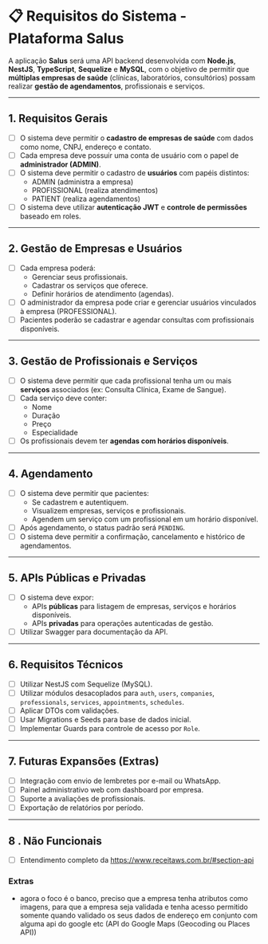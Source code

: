 # 📋 Requisitos do Sistema - Plataforma Salus

A aplicação **Salus** será uma API backend desenvolvida com **Node.js**, **NestJS**, **TypeScript**, **Sequelize** e **MySQL**, com o objetivo de permitir que **múltiplas empresas de saúde** (clínicas, laboratórios, consultórios) possam realizar **gestão de agendamentos**, profissionais e serviços.

---

## 1. Requisitos Gerais

- [ ] O sistema deve permitir o **cadastro de empresas de saúde** com dados como nome, CNPJ, endereço e contato.
- [ ] Cada empresa deve possuir uma conta de usuário com o papel de **administrador (ADMIN)**.
- [ ] O sistema deve permitir o cadastro de **usuários** com papéis distintos:
  - ADMIN (administra a empresa)
  - PROFISSIONAL (realiza atendimentos)
  - PATIENT (realiza agendamentos)
- [ ] O sistema deve utilizar **autenticação JWT** e **controle de permissões** baseado em roles.

---

## 2. Gestão de Empresas e Usuários

- [ ] Cada empresa poderá:
  - Gerenciar seus profissionais.
  - Cadastrar os serviços que oferece.
  - Definir horários de atendimento (agendas).
- [ ] O administrador da empresa pode criar e gerenciar usuários vinculados à empresa (PROFESSIONAL).
- [ ] Pacientes poderão se cadastrar e agendar consultas com profissionais disponíveis.

---

## 3. Gestão de Profissionais e Serviços

- [ ] O sistema deve permitir que cada profissional tenha um ou mais **serviços** associados (ex: Consulta Clínica, Exame de Sangue).
- [ ] Cada serviço deve conter:
  - Nome
  - Duração
  - Preço
  - Especialidade
- [ ] Os profissionais devem ter **agendas com horários disponíveis**.

---

## 4. Agendamento

- [ ] O sistema deve permitir que pacientes:
  - Se cadastrem e autentiquem.
  - Visualizem empresas, serviços e profissionais.
  - Agendem um serviço com um profissional em um horário disponível.
- [ ] Após agendamento, o status padrão será `PENDING`.
- [ ] O sistema deve permitir a confirmação, cancelamento e histórico de agendamentos.

---

## 5. APIs Públicas e Privadas

- [ ] O sistema deve expor:
  - APIs **públicas** para listagem de empresas, serviços e horários disponíveis.
  - APIs **privadas** para operações autenticadas de gestão.
- [ ] Utilizar Swagger para documentação da API.

---

## 6. Requisitos Técnicos

- [ ] Utilizar NestJS com Sequelize (MySQL).
- [ ] Utilizar módulos desacoplados para `auth`, `users`, `companies`, `professionals`, `services`, `appointments`, `schedules`.
- [ ] Aplicar DTOs com validações.
- [ ] Usar Migrations e Seeds para base de dados inicial.
- [ ] Implementar Guards para controle de acesso por `Role`.

---

## 7. Futuras Expansões (Extras)

- [ ] Integração com envio de lembretes por e-mail ou WhatsApp.
- [ ] Painel administrativo web com dashboard por empresa.
- [ ] Suporte a avaliações de profissionais.
- [ ] Exportação de relatórios por período.

---

## 8 . Não Funcionais
- [ ] Entendimento completo da https://www.receitaws.com.br/#section-api

### Extras
- agora o foco é o banco, preciso que a empresa tenha atributos como imagens, para que a empresa seja validada e tenha acesso permitido somente quando validado os seus dados de endereço em conjunto com alguma api do google etc (API do Google Maps (Geocoding ou Places API)) 